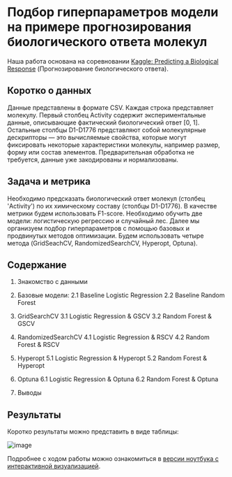 # Подбор гиперпараметров модели на примере прогнозирования биологического ответа молекул

Наша работа основана на соревновании [Kaggle: Predicting a Biological Response](https://www.kaggle.com/c/bioresponse) 
(Прогнозирование биологического ответа).

## Коротко о данных

Данные представлены в формате CSV. Каждая строка представляет молекулу. Первый столбец Activity содержит экспериментальные данные, описывающие фактический биологический ответ [0, 1]. 
Остальные столбцы D1-D1776 представляют собой молекулярные дескрипторы — это вычисляемые свойства, которые могут фиксировать некоторые характеристики молекулы, например размер, форму или состав элементов. 
Предварительная обработка не требуется, данные уже закодированы и нормализованы.

## Задача и метрика

Необходимо предсказать биологический ответ молекул (столбец 'Activity') по их химическому составу (столбцы D1-D1776).
В качестве метрики будем использовать F1-score. 
Необходимо обучить две модели: логистическую регрессию и случайный лес. 
Далее мы организуем подбор гиперпараметров с помощью базовых и продвинутых методов оптимизации. 
Будем использовать четыре метода (GridSeachCV, RandomizedSearchCV, Hyperopt, Optuna).

## Содержание

1. Знакомство с данными
2. Базовые модели:
   2.1 Baseline Logistic Regression
   2.2 Baseline Random Forest

4. GridSearchCV
   3.1 Logistic Regression & GSCV
   3.2 Random Forest & GSCV

6. RandomizedSearchCV
   4.1 Logistic Regression & RSCV
   4.2 Random Forest & RSCV

7. Hyperopt
    5.1 Logistic Regression & Hyperopt
    5.2 Random Forest & Hyperopt

9. Optuna
    6.1 Logistic Regression & Optuna
    6.2 Random Forest & Optuna

11. Выводы

## Результаты

Коротко результаты можно представить в виде таблицы:

![image](https://github.com/khav-i/ml_works/assets/126453765/ead3297e-0fce-4862-b07b-583bb807da9b)

Подробнее с ходом работы можно ознакомиться в [версии ноутбука с интерактивной визуализацией](https://nbviewer.org/github/khav-i/ml_works/blob/master/Hyperparameters%20Selection/hyperparameters_selection.ipynb).
